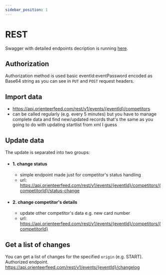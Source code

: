 ```yaml
---
sidebar_position: 1
---
```


# REST
Swagger with detailed endpoints decription is running [here](https://api.orienteerfeed.com/api-docs).
## Authorization
Authorization method is used basic eventId:eventPassword encoded as Base64 string as you can see in `PUT` and `POST` request headers.

## Import data
- https://api.orienteerfeed.com/rest/v1/events/{eventId}/competitors
- can be called regularly (e.g. every 5 minutes) but you have to manage complete data and find new/updated records that's the same as you going to do with updating startlist from xml I guess

## Update data
The update is separated into two groups:
- #### 1. change status
  - simple endpoint made just for competitor's status handling
  - url: https://api.orienteerfeed.com/rest/v1/events/{eventId}/competitors/{competitorId}/status-change

- #### 2. change competitor's details
  - update other competitor's data e.g. new card number
  - url: https://api.orienteerfeed.com/rest/v1/events/{eventId}/competitors/{competitorId}

## Get a list of changes
You can get a list of changes for the specified `origin` (e.g. START). Authorized endpoint.
https://api.orienteerfeed.com/rest/v1/events/{eventId}/changelog
